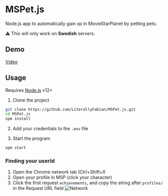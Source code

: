 # MSPet.js
Node.js app to automatically gain xp in MovieStarPlanet by petting pets.

⚠ This will only work on **Swedish** servers.

## Demo
[Video](https://youtu.be/u-MhlIl1pxo)

## Usage
Requires [Node.js](https://nodejs.org/en/) v12+

1. Clone the project
```bash
git clone https://github.com/LiterallyFabian/MSPet.js.git
cd MSPet.js
npm install
```

2. Add your credentials to the `.env` file

4. Start the program
```bash
npm start
```

### Finding your userId
1. Open the Chrome network tab (Ctrl+Shift+I)
2. Open your profile in MSP (click your character)
3. Click the first request `achievements`, and copy the string after `profiles/` in the Request URL field
![Network](https://i.imgur.com/zYOprVC.png)
